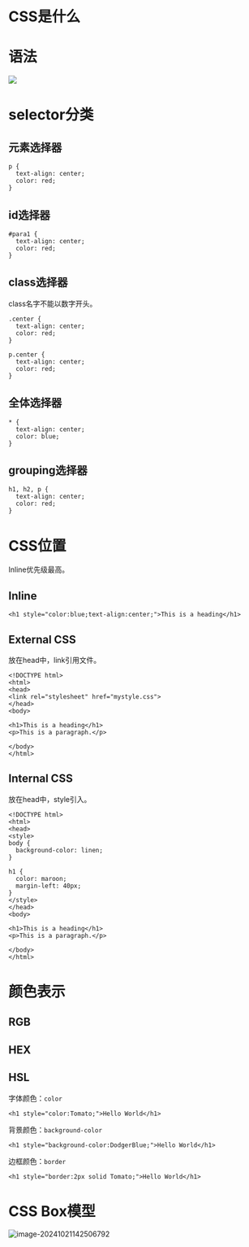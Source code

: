 # CSS是什么



# 语法

![](C:\Users\demo\Desktop\frontend\CSS.assets\img_selector.gif)

# selector分类

## 元素选择器

```
p {
  text-align: center;
  color: red;
}
```

## id选择器

```
#para1 {
  text-align: center;
  color: red;
}
```

## class选择器

class名字不能以数字开头。

```
.center {
  text-align: center;
  color: red;
}
```

```
p.center {
  text-align: center;
  color: red;
}
```

## 全体选择器

```
* {
  text-align: center;
  color: blue;
}
```

## grouping选择器

```
h1, h2, p {
  text-align: center;
  color: red;
}
```

# CSS位置

Inline优先级最高。

## Inline

```
<h1 style="color:blue;text-align:center;">This is a heading</h1>
```

## External CSS

放在head中，link引用文件。

```
<!DOCTYPE html>
<html>
<head>
<link rel="stylesheet" href="mystyle.css">
</head>
<body>

<h1>This is a heading</h1>
<p>This is a paragraph.</p>

</body>
</html>
```

## Internal CSS

放在head中，style引入。

```
<!DOCTYPE html>
<html>
<head>
<style>
body {
  background-color: linen;
}

h1 {
  color: maroon;
  margin-left: 40px;
}
</style>
</head>
<body>

<h1>This is a heading</h1>
<p>This is a paragraph.</p>

</body>
</html>
```

# 颜色表示

## RGB

## HEX

## HSL

字体颜色：`color`

```
<h1 style="color:Tomato;">Hello World</h1>
```



背景颜色：`background-color`

```
<h1 style="background-color:DodgerBlue;">Hello World</h1>
```



边框颜色：`border`

```
<h1 style="border:2px solid Tomato;">Hello World</h1>
```

# CSS Box模型

![image-20241021142506792](C:\Users\demo\Desktop\frontend\CSS.assets\image-20241021142506792.png)

